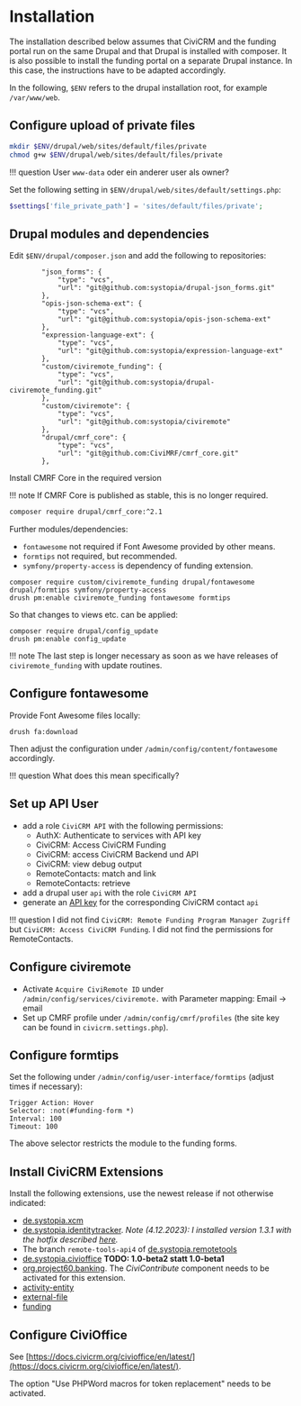 # Installation

The installation described below assumes that CiviCRM and the funding portal run on the same Drupal and that Drupal is installed with composer. It is also possible to install the funding portal on a separate Drupal instance. In this case, the instructions have to be adapted accordingly.

In the following, `$ENV` refers to the drupal installation root, for example `/var/www/web`.

## Configure upload of private files

```bash
mkdir $ENV/drupal/web/sites/default/files/private
chmod g+w $ENV/drupal/web/sites/default/files/private
```

!!! question
    User `www-data` oder ein anderer user als owner?

Set the following setting in `$ENV/drupal/web/sites/default/settings.php`:

```php
$settings['file_private_path'] = 'sites/default/files/private';
```

## Drupal modules and dependencies

Edit `$ENV/drupal/composer.json` and add the following to repositories:

```
        "json_forms": {
            "type": "vcs",
            "url": "git@github.com:systopia/drupal-json_forms.git"
        },
        "opis-json-schema-ext": {
            "type": "vcs",
            "url": "git@github.com:systopia/opis-json-schema-ext"
        },
        "expression-language-ext": {
            "type": "vcs",
            "url": "git@github.com:systopia/expression-language-ext"
        },
        "custom/civiremote_funding": {
            "type": "vcs",
            "url": "git@github.com:systopia/drupal-civiremote_funding.git"
        },
        "custom/civiremote": {
            "type": "vcs",
            "url": "git@github.com:systopia/civiremote"
        },
        "drupal/cmrf_core": {
            "type": "vcs",
            "url": "git@github.com:CiviMRF/cmrf_core.git"
        },
```

Install CMRF Core in the required version

!!! note
    If CMRF Core is published as stable, this is no longer required.

```bash
composer require drupal/cmrf_core:^2.1
```

Further modules/dependencies:

- `fontawesome` not required if Font Awesome provided by other means.
- `formtips` not required, but recommended.
- `symfony/property-access` is dependency of funding extension.

```
composer require custom/civiremote_funding drupal/fontawesome drupal/formtips symfony/property-access
drush pm:enable civiremote_funding fontawesome formtips
```

So that changes to views etc. can be applied:

```
composer require drupal/config_update
drush pm:enable config_update
```

!!! note
    The last step is longer necessary as soon as we have releases of `civiremote_funding` with update routines.

## Configure fontawesome

Provide Font Awesome files locally:

```
drush fa:download
```

Then adjust the configuration under `/admin/config/content/fontawesome` accordingly.

!!! question
    What does this mean specifically?

## Set up API User

 - add a role `CiviCRM API` with the following permissions:
   - AuthX: Authenticate to services with API key
   - CiviCRM: Access CiviCRM Funding
   - CiviCRM: access CiviCRM Backend und API
   - CiviCRM: view debug output
   - RemoteContacts: match and link
   - RemoteContacts: retrieve
 - add a drupal user `api` with the role `CiviCRM API`
 - generate an [API key](https://docs.civicrm.org/sysadmin/en/latest/setup/api-keys/) for the corresponding CiviCRM contact `api`

!!! question
    I did not find `CiviCRM: Remote Funding Program Manager Zugriff` but `CiviCRM: Access CiviCRM Funding`. I did not find the permissions for RemoteContacts.

## Configure civiremote

- Activate `Acquire CiviRemote ID` under `/admin/config/services/civiremote.` with Parameter mapping: Email → email
- Set up CMRF profile under `/admin/config/cmrf/profiles` (the site key can be found in `civicrm.settings.php`).

## Configure formtips

Set the following under `/admin/config/user-interface/formtips` (adjust times if necessary):

```
Trigger Action: Hover
Selector: :not(#funding-form *)
Interval: 100
Timeout: 100
```

The above selector restricts the module to the funding forms.

## Install CiviCRM Extensions

Install the following extensions, use the newest release if not otherwise indicated:

- [de.systopia.xcm](https://github.com/systopia/de.systopia.xcm)
- [de.systopia.identitytracker](https://github.com/systopia/de.systopia.identitytracker).
  _Note (4.12.2023): I installed version 1.3.1 with the hotfix described [here](https://github.com/systopia/de.systopia.identitytracker/issues/19#issuecomment-1764529122)._
- The branch `remote-tools-api4` of [de.systopia.remotetools](https://github.com/systopia/de.systopia.remotetools)
- [de.systopia.civioffice](https://github.com/systopia/de.systopia.civioffice) **TODO: 1.0-beta2 statt 1.0-beta1**
- [org.project60.banking](https://github.com/Project60/org.project60.banking). The  _CiviContribute_ component needs to be activated for this extension.
- [activity-entity](https://github.com/systopia/activity-entity)
- [external-file](https://github.com/systopia/external-file)
- [funding](https://github.com/systopia/funding)

## Configure CiviOffice

See [https://docs.civicrm.org/civioffice/en/latest/](https://docs.civicrm.org/civioffice/en/latest/).

The option "Use PHPWord macros for token replacement" needs to be activated.














